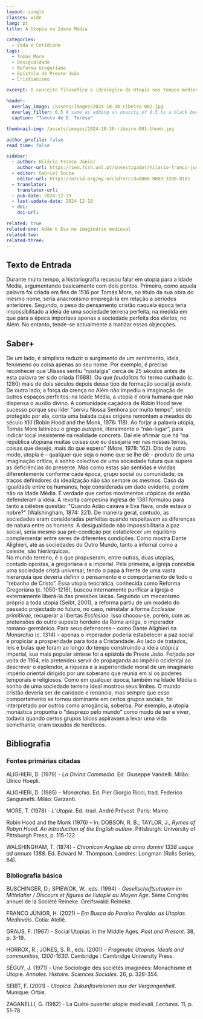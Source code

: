 ```yaml
---
layout: single
classes: wide
lang: pt
title: A Utopia na Idade Média

categories:
  - Vida e Cotidiano
tags:
  - Tomás More
  - Desigualdade
  - Reforma Gregoriana 
  - Epístola de Preste João
  - Cristianismo

excerpt: O conceito filosófico e ideológico de Utopia nos tempos medievais

header:
  overlay_image: /assets/images/2024-10-30-ribeiro-002.jpg
  overlay_filter: 0.5 # same as adding an opacity of 0.5 to a black background
  caption: "Túmulo de D. Teresa"

thumbnail-img: /assets/images/2024-10-30-ribeiro-001-thumb.jpg

author_profile: false
read_time: false

sidebar:
  - author: Hilário Franco Júnior
    author-url: https://iem.fcsh.unl.pt/investigador/hilario-franco-junior/
  - editor: Gabriel Souza
    editor-url: https://orcid.org/my-orcid?orcid=0000-0003-3390-8181
  - translator: 
    translator-url:
  - pub-date: 2024-12-19
  - last-update-date: 2024-12-19
  - doi: 
    doi-url:

related: true
related-one: Adão e Eva no imaginário medieval
related-two: 
related-three:  
---
```

## Texto de Entrada
Durante muito tempo, a historiografia recusou falar em utopia para a Idade Média, argumentando basicamente com dois pontos. Primeiro, como aquela palavra foi criada em fins de 1516 por Tomás More, no título da sua obra do mesmo nome, seria anacronismo empregá-la em relação a períodos anteriores. Segundo, o peso do pensamento cristão naquela época teria impossibilitado a ideia de uma sociedade terrena perfeita, na medida em que para a época importava apenas a sociedade perfeita dos eleitos, no Além. No entanto, tende-se actualmente a matizar essas objecções. 

## Saber+
De um lado, é simplista reduzir o surgimento de um sentimento, ideia, fenómeno ou coisa apenas ao seu nome. Por exemplo, é preciso reconhecer que Ulisses sentiu “nostalgia” cerca de 25 séculos antes de esta palavra ter sido criada (1688). Ou que *feudalitas* foi termo cunhado (c. 1280) mais de dois séculos depois desse tipo de formação social já existir. De outro lado, a força da crença no Além não impediu a imaginação de outros espaços perfeitos: na Idade Média, a utopia é obra humana que não dispensa o auxílio divino. A comunidade caçadora de Robin Hood teve sucesso porque seu líder "serviu Nossa Senhora por muito tempo", sendo protegido por ela, conta uma balada cujas origens remontam a meados do século XIII (Robin Hood and the Monk, 1976: 118). 
Ao forjar a palavra utopia, Tomás More latinizou o grego *outopos*, literalmente o “não-lugar”, para indicar local inexistente na realidade concreta. Daí ele afirmar que há “na república utopiana muitas coisas que eu desejaria ver nas nossas terras, coisas que desejo, mais do que espero” (More, 1978: 162). Dito de outro modo, utopia é – qualquer que seja o nome que se lhe dê – produto de uma imaginação crítica, é sonho colectivo de uma sociedade futura que supere as deficiências do presente. Mas como estas são sentidas e vividas diferentemente conforme cada época, grupo social ou comunidade, os traços definidores da idealização não são sempre os mesmos. 
Caso da igualdade entre os humanos, hoje considerada um dado evidente, porém não na Idade Média. É verdade que certos movimentos utópicos de então defenderam a ideia. A revolta campesina inglesa de 1381 formulou para tanto a célebre questão: "Quando Adão cavava e Eva fiava, onde estava o nobre?" (Walshingham, 1874: 321). De maneira geral, contudo, as sociedades eram consideradas perfeitas quando respeitavam as diferenças de natura entre os homens. A desigualdade não impossibilitaria a paz social, seria mesmo sua pré-condição por estabelecer um equilíbrio complementar entre seres de diferentes condições. Como mostra Dante Alighieri, até as sociedades do Outro Mundo, tanto a infernal como a celeste, são hierárquicas.  
No mundo terreno, é o que propuseram, entre outras, duas utopias, contudo opostas, a gregoriana e a imperial. Pela primeira, a Igreja concebia uma sociedade cristã universal, tendo o papa à frente de uma vasta hierarquia que deveria definir o pensamento e o comportamento de todo o “rebanho de Cristo”. Essa utopia teocrática, conhecida como Reforma Gregoriana (c. 1050-1216), buscou internamente purificar a Igreja e externamente liberá-la das pressões laicas. Seguindo um mecanismo próprio a toda utopia (Seibt, 2001), a reforma partiu de um modelo do passado projectado no futuro, no caso, reinstalar a forma *Ecclesiae primitivae*, recuperar a libertas *Ecclesiae*. 
Isso chocou-se, porém, com as pretensões do outro suposto herdeiro da Roma antiga, o imperador romano-germânico. Para seus defensores – como Dante Alighieri na *Monarchia* (c. 1314) – apenas o imperador poderia estabelecer a paz social e propiciar a prosperidade para toda a Cristandade. Ao lado de tratados, leis e bulas que foram ao longo do tempo construindo a ideia utópica imperial, sua mais popular síntese foi a epístola de Preste João. Forjada por volta de 1164, ela pretendeu servir de propaganda ao império ocidental ao descrever o esplendor, a riqueza e a superioridade moral de um imaginário império oriental dirigido por um soberano que reunia em si os poderes temporais e religiosos. 
Como em qualquer época, também na Idade Média o sonho de uma sociedade terrena ideal mostrou seus limites. O mundo cristão deveria ser de caridade e renúncia, mas sempre que esse comportamento se tornou dominante em certos grupos sociais, foi interpretado por outros como arrogância, soberba. Por exemplo, a utopia monástica propunha o “desprezo pelo mundo” como modo de ser e viver, todavia quando certos grupos laicos aspiravam a levar uma vida semelhante, eram taxados de heréticos. 


## Bibliografia

### Fontes primárias citadas
ALIGHIERI, D. (1979) - *La Divina Commedia*. Ed. Giuseppe Vandelli. Milão: Ulrico Hoepli.

ALIGHIERI, D. (1985) – *Monarchia*. Ed. Pier Giorgio Ricci, trad. Federico Sanguinetti. Milão: Garzanti.           

MORE, T. (1978) - *L’Utopie*. Ed.-trad. André Prévost. Paris: Mame. 

Robin Hood and the Monk (1976) – In: DOBSON, R. B.; TAYLOR, J., *Rymes of Robyn Hood. An introduction of the English outlaw*. Pittsburgh: University of Pittsburgh Press, p. 115-122.

WALSHINGHAM, T. (1874) - *Chronicon Angliae ab anno domini 1338 usque ad annum 1388*. Ed. Edward M. Thompson. Londres: Longman (Rolls Series, 64).

### Bibliografia básica
BUSCHINGER, D.; SPIEWOK, W., eds. (1994) - *Gesellschaftsutopien im Mittelalter / Discours et figures de l’utopie au Moyen Age*. 5ème Congrès annuel de la Société Reineke. Greifswald: Reineke.

FRANCO JÚNIOR, H. (2021) – *Em Busca do Paraíso Perdido: as Utopias Medievais*. Cotia: Ateliê.

GRAUS, F. (1967) - Social Utopias in the Middle Ages. *Past and Present*. 38, p. 3-19.

HORROX, R.; JONES, S. R., eds. (2001) - *Pragmatic Utopias. Ideals and communities, 1200-1630*. Cambridge : Cambridge University Press. 

SÉGUY, J. (1971) - Une Sociologie des sociétés imaginées: Monachisme et Utopie. *Annales.  Histoire. Sciences Sociales*. 26, p. 328-354. 

SEIBT, F. (2001) - *Utopica. Zukunftsvisionen aus der Vergangenheit*. Munique: Orbis.         

ZAGANELLI, G. (1982) - La Quête ouverte: utopie medievali. *Lectures*. 11, p. 51-78.
